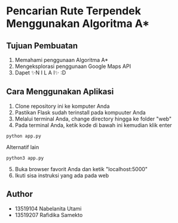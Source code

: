 # Pencarian Rute Terpendek Menggunakan Algoritma A*
## Tujuan Pembuatan
1. Memahami penggunaan Algoritma A*
2. Mengeksplorasi  penggunaan Google Maps API
3. Dapet ✨N I L A I✨ :D
## Cara Menggunakan Aplikasi
1. Clone repository ini ke komputer Anda
2. Pastikan Flask sudah terinstall pada kompuuter Anda
3. Melalui terminal Anda, change directory hingga ke folder "web"
4. Pada terminal Anda, ketik kode di bawah ini kemudian klik enter
```shell
python app.py
```
Alternatif lain
```shell
python3 app.py
```
5. Buka browser favorit Anda dan ketik "localhost:5000"
6. Ikuti sisa instruksi yang ada pada web
## Author
* 13519104 Nabelanita Utami
* 13519207 Rafidika Samekto